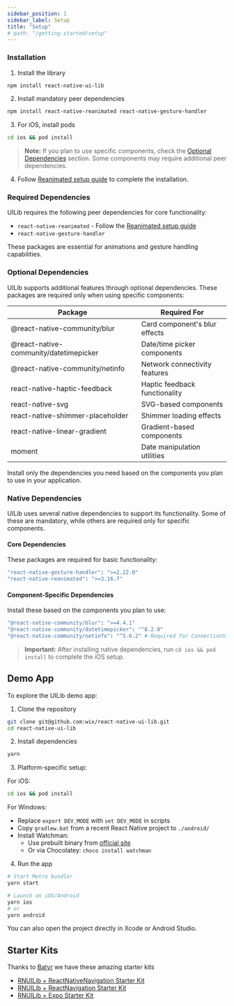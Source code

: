 ```yaml
---
sidebar_position: 1
sidebar_label: Setup
title: "Setup"
# path: "/getting-started/setup"
---
```

### Installation

1. Install the library
```bash
npm install react-native-ui-lib
```

2. Install mandatory peer dependencies
```bash
npm install react-native-reanimated react-native-gesture-handler
```

3. For iOS, install pods
```bash
cd ios && pod install
```

> **Note:** If you plan to use specific components, check the [Optional Dependencies](#optional-dependencies) section. Some components may require additional peer dependencies.

4. Follow [Reanimated setup guide](https://docs.swmansion.com/react-native-reanimated/docs/fundamentals/getting-started) to complete the installation.


### Required Dependencies

UILib requires the following peer dependencies for core functionality:
- `react-native-reanimated` - Follow the [Reanimated setup guide](https://docs.swmansion.com/react-native-reanimated/docs/fundamentals/getting-started)
- `react-native-gesture-handler`

These packages are essential for animations and gesture handling capabilities.
### Optional Dependencies

UILib supports additional features through optional dependencies. These packages are required only when using specific components:

| Package | Required For |
|---------|-------------|
| @react-native-community/blur | Card component's blur effects |
| @react-native-community/datetimepicker | Date/time picker components |
| @react-native-community/netinfo | Network connectivity features |
| react-native-haptic-feedback | Haptic feedback functionality |
| react-native-svg | SVG-based components |
| react-native-shimmer-placeholder | Shimmer loading effects |
| react-native-linear-gradient | Gradient-based components |
| moment | Date manipulation utilities |

Install only the dependencies you need based on the components you plan to use in your application.


### Native Dependencies

UILib uses several native dependencies to support its functionality. Some of these are mandatory, while others are required only for specific components.

#### Core Dependencies 
These packages are required for basic functionality:
```bash
"react-native-gesture-handler": ">=2.22.0"
"react-native-reanimated": ">=3.16.7"
```

#### Component-Specific Dependencies
Install these based on the components you plan to use:
```bash
"@react-native-community/blur": ">=4.4.1"
"@react-native-community/datetimepicker": "^8.2.0"
"@react-native-community/netinfo": "^5.6.2" # Required for ConnectionStatusBar
```

> **Important:** After installing native dependencies, run `cd ios && pod install` to complete the iOS setup.


## Demo App

To explore the UILib demo app:

1. Clone the repository
```bash
git clone git@github.com:wix/react-native-ui-lib.git
cd react-native-ui-lib
```

2. Install dependencies
```bash
yarn
```

3. Platform-specific setup:

For iOS:
```bash
cd ios && pod install
```

For Windows:
- Replace `export DEV_MODE` with `set DEV_MODE` in scripts
- Copy `gradlew.bat` from a recent React Native project to `./android/`
- Install Watchman:
  - Use prebuilt binary from [official site](https://facebook.github.io/watchman/docs/install#prebuilt-binaries)
  - Or via Chocolatey: `choco install watchman`

4. Run the app
```bash
# Start Metro bundler
yarn start

# Launch on iOS/Android
yarn ios
# or
yarn android
```

You can also open the project directly in Xcode or Android Studio.

## Starter Kits
Thanks to [Batyr](https://github.com/kanzitelli) we have these amazing starter kits 

- [RNUILib + ReactNativeNavigation Starter Kit](https://github.com/kanzitelli/rnn-starter)
- [RNUILib + ReactNavigation Starter Kit](https://github.com/kanzitelli/rn-starter)
- [RNUILib + Expo Starter Kit](https://github.com/kanzitelli/expo-starter)
